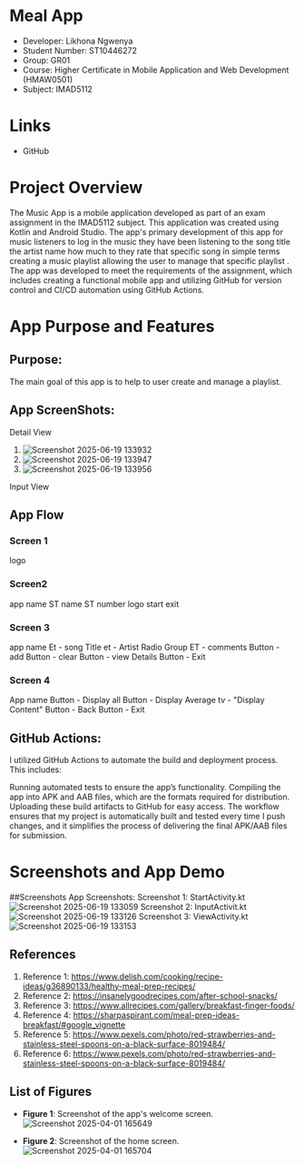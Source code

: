 
# Meal App
- Developer: Likhona Ngwenya
- Student Number: ST10446272
- Group: GR01
- Course: Higher Certificate in Mobile Application and Web Development (HMAW0501)
- Subject: IMAD5112

# Links
- GitHub 


# Project Overview
The Music App is a mobile application developed as part of an exam assignment in the IMAD5112 subject. This application was created using Kotlin and Android Studio. The app's primary development of this app for music listeners to log in the music they have been listening to the song title the artist name how much to they rate that specific song in simple terms creating a music playlist allowing the user to manage that specific playlist . The app was developed to meet the requirements of the assignment, which includes creating a functional mobile app and utilizing GitHub for version control and CI/CD automation using GitHub Actions.

# App Purpose and Features

## Purpose:
The main goal of this app is to help to user create and manage a playlist.

## App ScreenShots:
Detail View
1. ![Screenshot 2025-06-19 133932](https://github.com/user-attachments/assets/086ca196-10ad-4075-b0a7-62a7fd343100)
2. ![Screenshot 2025-06-19 133947](https://github.com/user-attachments/assets/09ae4157-8561-46a3-b7fb-8da9dea210ca)
3. ![Screenshot 2025-06-19 133956](https://github.com/user-attachments/assets/3216e032-cf78-4514-b532-9156b74c5c66)

Input  View







## App Flow
### Screen 1
logo

### Screen2
app name
ST name
ST number
logo
start
exit

### Screen 3
app name
Et - song Title
et - Artist
Radio Group
ET - comments 
Button - add
Button - clear 
Button - view Details
Button - Exit 

### Screen 4
App name
Button - Display all
Button - Display Average
tv - "Display Content"
Button - Back
Button - Exit 


## GitHub Actions:
I utilized GitHub Actions to automate the build and deployment process. This includes:

Running automated tests to ensure the app’s functionality.
Compiling the app into APK and AAB files, which are the formats required for distribution.
Uploading these build artifacts to GitHub for easy access.
The workflow ensures that my project is automatically built and tested every time I push changes, and it simplifies the process of delivering the final APK/AAB files for submission.

# Screenshots and App Demo
##Screenshots
App Screenshots:
Screenshot 1: StartActivity.kt ![Screenshot 2025-06-19 133059](https://github.com/user-attachments/assets/3c13e20f-2a7d-4eb2-8791-bbdb910a8156)
Screenshot 2: InputActivit.kt ![Screenshot 2025-06-19 133126](https://github.com/user-attachments/assets/53d9ff3f-b59d-4c89-a539-e8bb0be4d191)
Screenshot 3: ViewActivity.kt ![Screenshot 2025-06-19 133153](https://github.com/user-attachments/assets/dfe95eac-ba83-403c-bd86-6b94c69b6ea9)



## References

1. Reference 1: https://www.delish.com/cooking/recipe-ideas/g36890133/healthy-meal-prep-recipes/ 
2. Reference 2: https://insanelygoodrecipes.com/after-school-snacks/
3. Reference 3: https://www.allrecipes.com/gallery/breakfast-finger-foods/
4. Reference 4: https://sharpaspirant.com/meal-prep-ideas-breakfast/#google_vignette 
5. Reference 5: https://www.pexels.com/photo/red-strawberries-and-stainless-steel-spoons-on-a-black-surface-8019484/
6. Reference 6: https://www.pexels.com/photo/red-strawberries-and-stainless-steel-spoons-on-a-black-surface-8019484/



## List of Figures

- **Figure 1**: Screenshot of the app's welcome screen.
![Screenshot 2025-04-01 165649](https://github.com/user-attachments/assets/7d203c84-40b3-4194-9d8f-cc465b48fcf0)

- **Figure 2**: Screenshot of the home screen.
![Screenshot 2025-04-01 165704](https://github.com/user-attachments/assets/13558434-ce9b-4396-8878-dd0bbcd4e139)

